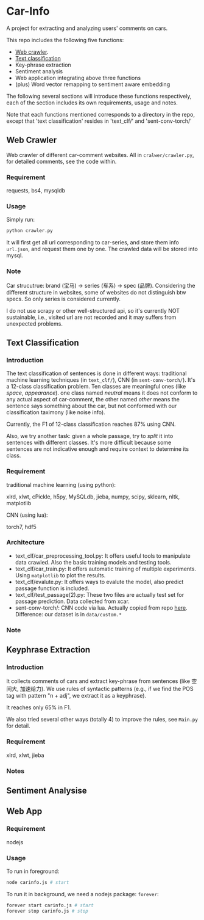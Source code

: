 # Car-Info

A project for extracting and analyzing users' comments on cars.

This repo includes the following five functions: 
- [Web crawler](web_crawler).
- [Text classification](#text_classification)
- Key-phrase extraction
- Sentiment analysis
- Web application integrating above three functions
- (plus) Word vector remapping to sentiment aware embedding

The following several sections will introduce these functions respectively, each of the section includes its own requirements, usage and notes.

Note that each functions mentioned corresponds to a directory in the repo, except that 'text classification' resides in 'text_clf/' and 'sent-conv-torch/'

## Web Crawler

Web crawler of different car-comment websites. All in `cralwer/crawler.py`, for detailed comments, see the code within.

### Requirement

requests, bs4, mysqldb

### Usage

Simply run:
```python
python crawler.py
```

It will first get all url corresponding to car-series, and store them info `url.json`, and request them one by one. The crawled data will be stored into mysql.

### Note

Car strucutrue: brand (宝马) -> series (车系) -> spec (品牌).
Considering the different structure in websites, some of websites do not distinguish btw specs. So only series is considered currently. 

I do not use scrapy or other well-structured api, so it's currently NOT sustainable, i.e., visited url are not recorded and it may suffers from unexpected problems. 

## Text Classification

### Introduction

The text classification of sentences is done in different ways: traditional machine learning techniques (in `text_clf/`), CNN (in `sent-conv-torch/`). 
It's a 12-class classification problem. Ten classes are meaningful ones (like *space*, *appearance*). one class named *neutral* means it does not conform to any actual aspect of car-comment, the other named *other* means the sentence says something about the car, but not conformed with our classification taximony (like noise info). 

Currently, the F1 of 12-class classification reaches 87% using CNN.

Also, we try another task: given a whole passage, try to *split* it into sentences with different classes. It's more difficult because some sentences are not indicative enough and require context to determine its class.


### Requirement

traditional machine learning (using python):

xlrd, xlwt, cPickle, h5py, MySQLdb, jieba, numpy, scipy, sklearn, nltk, matplotlib

CNN (using lua):

torch7, hdf5

### Architecture

- text_clf/car_preprocessing_tool.py: It offers useful tools to manipulate data crawled. Also the basic training models and testing tools.
- text_clf/car_train.py: It offers automatic training of multiple experiments. Using `matplotlib` to plot the results.
- text_clf/evalute.py: It offers ways to evalute the model, also predict passage function is included.
- text_clf/test_passage(2).py: These two files are actually test set for passage prediction. Data collected from xcar.
- sent-conv-torch/: CNN code via lua. Actually copied from repo [here](https://github.com/harvardnlp/sent-conv-torch/). Difference: our dataset is in `data/custom.*`

### Note


## Keyphrase Extraction

### Introduction

It collects comments of cars and extract key-phrase from sentences (like 空间大, 加速给力). We use rules of syntactic patterns (e.g., if we find the POS tag with pattern "n + adj", we extract it as a keyphrase). 

It reaches only 65% in F1.

We also tried several other ways (totally 4) to improve the rules, see `Main.py` for detail.

### Requirement

xlrd, xlwt, jieba 

### Notes

## Sentiment Analysise

## Web App

### Requirement

nodejs

### Usage

To run in foreground:
```bash
node carinfo.js # start
```


To run it in background, we need a nodejs package: `forever`:
```bash
forever start carinfo.js # start
forever stop carinfo.js # stop
```

